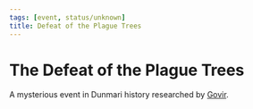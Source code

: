 ```yaml
---
tags: [event, status/unknown]
title: Defeat of the Plague Trees
---
```



# The Defeat of the Plague Trees

A mysterious event in Dunmari history researched by [Govir](<../../people/dunmari/govir.md>). 

